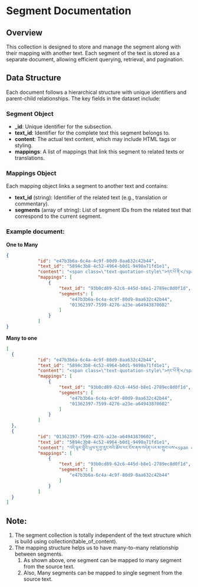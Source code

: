 # Segment Documentation

## Overview
This collection is designed to store and manage the segment along with their mapping with another text.
Each segment of the text is stored as a separate document, allowing efficient querying, retrieval, and pagination.

## Data Structure
Each document follows a hierarchical structure with unique identifiers and parent-child relationships. The key fields in the dataset include:

### Segment Object

- **_id**: Unique identifier for the subsection.
- **text_id**: Identifier for the complete text this segment belongs to.
- **content**: The actual text content, which may include HTML tags or styling.
- **mappings**: A list of mappings that link this segment to related texts or translations.

### Mappings Object
Each mapping object links a segment to another text and contains:

- **text_id** (string): Identifier of the related text (e.g., translation or commentary).
- **segments** (array of string): List of segment IDs from the related text that correspond to the current segment.


### Example document:

**One to Many**
```json
{
            "id": "e47b3b6a-6c4a-4c9f-80d9-8aa632c42b44",
            "text_id": "5894c3b8-4c52-4964-b0d1-9498a71fd1e1",
            "content": "<span class=\"text-quotation-style\">དང་པོ་ནི་</span><span class=\"text-citation-style\">ཧོ་སྣང་སྲིད་</span>སོགས་ཚིག་རྐང་དྲུག་གིས་བསྟན།<span class=\"text-citation-style\">ཧོ༵་</span>ཞེས་པ་འཁྲུལ་བས་དབང་མེད་དུ་བྱས་ཏེ་མི་འདོད་པའི་ཉེས་རྒུད་དྲག་པོས་རབ་ཏུ་གཟིར་བའི་འཁོར་བའི་སེམས་ཅན་རྣམས་ལ་དམིགས་མེད་བརྩེ་བའི་རྣམ་པར་ཤར་ཏེ་འཁྲུལ་སྣང་རང་སར་དག་པའི་ཉེ་ལམ་ཟབ་མོ་འདིར་བསྐུལ་བའི་ཚིག་ཏུ་བྱས་པ་སྟེ།",
            "mappings": [
                {
                    "text_id": "93b0cd89-62c6-445d-b8e1-2789ec8d0f1d",
                    "segments": [
                        "e47b3b6a-6c4a-4c9f-80d9-8aa632c42b44",
                        "01362397-7599-4276-a23e-a64943870602"
                    ] 
                }
            ]
}
```
**Many to one**
```json
[
  {
            "id": "e47b3b6a-6c4a-4c9f-80d9-8aa632c42b44",
            "text_id": "5894c3b8-4c52-4964-b0d1-9498a71fd1e1",
            "content": "<span class=\"text-quotation-style\">དང་པོ་ནི་</span><span class=\"text-citation-style\">ཧོ་སྣང་སྲིད་</span>སོགས་ཚིག་རྐང་དྲུག་གིས་བསྟན།<span class=\"text-citation-style\">ཧོ༵་</span>ཞེས་པ་འཁྲུལ་བས་དབང་མེད་དུ་བྱས་ཏེ་མི་འདོད་པའི་ཉེས་རྒུད་དྲག་པོས་རབ་ཏུ་གཟིར་བའི་འཁོར་བའི་སེམས་ཅན་རྣམས་ལ་དམིགས་མེད་བརྩེ་བའི་རྣམ་པར་ཤར་ཏེ་འཁྲུལ་སྣང་རང་སར་དག་པའི་ཉེ་ལམ་ཟབ་མོ་འདིར་བསྐུལ་བའི་ཚིག་ཏུ་བྱས་པ་སྟེ།",
            "mappings": [
                {
                    "text_id": "93b0cd89-62c6-445d-b8e1-2789ec8d0f1d",
                    "segments": [
                        "e47b3b6a-6c4a-4c9f-80d9-8aa632c42b44",
                        "01362397-7599-4276-a23e-a64943870602"
                    ] 
                }
            ]
  },
  {
            "id": "01362397-7599-4276-a23e-a64943870602",
            "text_id": "5894c3b8-4c52-4964-b0d1-9498a71fd1e1",
            "content": "འདི་ལྟར་བློའི་ཡུལ་དུ་བྱ་རུང་བའི་ཆོས་རང་ངོས་ནས་བདེན་པར་མ་གྲུབ་པས་<span class=\"text-citation-style\">སྣང༵་</span>བ་ཙམ་དུ་ཟད་ཅིང་།གང་སྣང་ཐ་སྙད་ཙམ་དུ་བསླུ་བ་མེད་པར་གནས་པས་སྣང་ཙམ་དུ་<span class=\"text-citation-style\">སྲི༵ད་</span>ཅིང་ཡོད་པའི་མ་དག་ཀུན་ཉོན་འཁྲུལ་བའི་<span class=\"text-citation-style\">འཁོ༵ར་</span>བའི་སྣོད་བཅུད་རྒྱུ་འབྲས་ཀྱི་སྒྱུ་འཕྲུལ་སྣ་ཚོགས་ཀྱི་བཀོད་པ་འདི་དང་།དག་པ་རྣམ་བྱང་མྱང་<span class=\"text-citation-style\">འད༵ས་</span>ཀྱི་གྲོལ་བ་ཐར་པའི་ཡེ་ཤེས་ཡོན་ཏན་ཕྲིན་ལས་ཀྱི་རོལ་གར་བསམ་ལས་འདས་པའི་འཁྲུལ་གྲོལ་གྱི་ཆོས་འདི་<span class=\"text-citation-style\">ཐམ༵ས་</span><span class=\"text-citation-style\">ཅ༵ད་</span><span class=\"text-citation-style\">ཀུན༵</span>།",
            "mappings": [
                {
                    "text_id": "93b0cd89-62c6-445d-b8e1-2789ec8d0f1d",
                    "segments": [
                        "e47b3b6a-6c4a-4c9f-80d9-8aa632c42b44"
                    ] 
                }
            ]
  }
]
```

## Note:
1. The segment collection is totally independent of the text structure which is build using collection(table_of_content).
2. The mapping structure helps us to have many-to-many relationship between segments.
   1. As shown above, one segment can be mapped to many segment from the source text.
   2. Also, Many segments can be mapped to single segment from the source text.